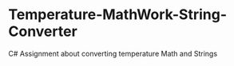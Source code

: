 # Temperature-MathWork-String-Converter
C# Assignment about converting temperature Math and Strings
